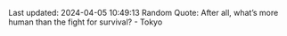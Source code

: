 Last updated: 2024-04-05 10:49:13
Random Quote: After all, what’s more human than the fight for survival? - Tokyo